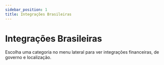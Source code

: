 ```yaml
---
sidebar_position: 1
title: Integrações Brasileiras
---
```


# Integrações Brasileiras

Escolha uma categoria no menu lateral para ver integrações financeiras, de governo e localização. 